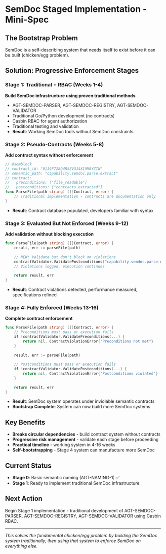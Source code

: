 # SemDoc Staged Implementation - Mini-Spec

## The Bootstrap Problem
SemDoc is a self-describing system that needs itself to exist before it can be built (chicken/egg problem).

## Solution: Progressive Enforcement Stages

### **Stage 1: Traditional + RBAC** (Weeks 1-4)
**Build SemDoc infrastructure using proven traditional methods**
- AGT-SEMDOC-PARSER, AGT-SEMDOC-REGISTRY, AGT-SEMDOC-VALIDATOR
- Traditional Go/Python development (no contracts)
- Casbin RBAC for agent authorization 
- Traditional testing and validation
- **Result**: Working SemDoc tools without SemDoc constraints

### **Stage 2: Pseudo-Contracts** (Weeks 5-8) 
**Add contract syntax without enforcement**
```go
// @semblock
// contract_id: "01J9F7Z8Q4R5ZV3J4X19M8YZTW"
// semantic_path: "capability.semdoc.parse.extract"
// contract:
//   preconditions: ["file_readable"]  
//   postconditions: ["contracts_extracted"]
func ParseFile(path string) ([]Contract, error) {
    // Traditional implementation - contracts are documentation only
}
```
- **Result**: Contract database populated, developers familiar with syntax

### **Stage 3: Evaluated But Not Enforced** (Weeks 9-12)
**Add validation without blocking execution**
```go
func ParseFile(path string) ([]Contract, error) {
    result, err := parseFile(path)
    
    // NEW: Validate but don't block on violations
    contractValidator.ValidatePostconditions("capability.semdoc.parse.extract", ...)
    // Violations logged, execution continues
    
    return result, err
}
```
- **Result**: Contract violations detected, performance measured, specifications refined

### **Stage 4: Fully Enforced** (Weeks 13-16)
**Complete contract enforcement**
```go
func ParseFile(path string) ([]Contract, error) {
    // Preconditions must pass or execution fails
    if !contractValidator.ValidatePreconditions(...) {
        return nil, ContractViolationError{"Preconditions not met"}
    }
    
    result, err := parseFile(path)
    
    // Postconditions must pass or execution fails  
    if !contractValidator.ValidatePostconditions(...) {
        return nil, ContractViolationError{"Postconditions violated"}
    }
    
    return result, err
}
```
- **Result**: SemDoc system operates under inviolable semantic contracts
- **Bootstrap Complete**: System can now build more SemDoc systems

## Key Benefits
- **Breaks circular dependencies** - build contract system without contracts
- **Progressive risk management** - validate each stage before proceeding  
- **Practical timeline** - working system in 4-16 weeks
- **Self-bootstrapping** - Stage 4 system can manufacture more SemDoc

## Current Status
- **Stage 0**: Basic semantic naming (AGT-NAMING-1) ✅
- **Stage 1**: Ready to implement traditional SemDoc infrastructure

## Next Action
Begin Stage 1 implementation - traditional development of AGT-SEMDOC-PARSER, AGT-SEMDOC-REGISTRY, AGT-SEMDOC-VALIDATOR using Casbin RBAC.

---
*This solves the fundamental chicken/egg problem by building the SemDoc system traditionally, then using that system to enforce SemDoc on everything else.*